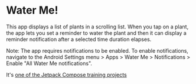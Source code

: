 Water Me!
=======================================

This app displays a list of plants in a scrolling list. When you tap on a plant, the app lets you set a reminder to water the plant and then it can display a reminder notification after a selected time duration elapses.

Note: The app requires notifications to be enabled. To enable notifications, navigate to the Android Settings menu > Apps > Water Me > Notifications > Enable "All Water Me notifications".

It's [one of the Jetpack Compose training projects](https://github.com/google-developer-training/basic-android-kotlin-compose-training-waterme/tree/starter)
